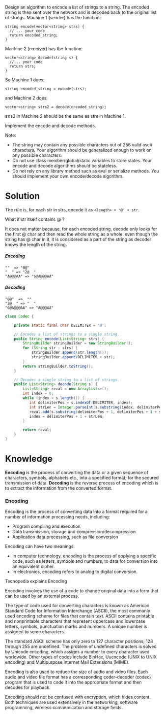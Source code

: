 Design an algorithm to encode a list of strings to a string. The encoded string is then sent over the network and is decoded back to the original list of strings. Machine 1 (sender) has the function:

```
string encode(vector<string> strs) {
  // ... your code
  return encoded_string;
}
```

Machine 2 (receiver) has the function:

```
vector<string> decode(string s) {
  //... your code
  return strs;
}
```

So Machine 1 does:

```
string encoded_string = encode(strs);
```

and Machine 2 does:

```
vector<string> strs2 = decode(encoded_string);
```

strs2 in Machine 2 should be the same as strs in Machine 1.

Implement the encode and decode methods.  

Note:
* The string may contain any possible characters out of 256 valid ascii characters. Your algorithm should be generalized enough to work on any possible characters.  
* Do not use class member/global/static variables to store states. Your encode and decode algorithms should be stateless.  
* Do not rely on any library method such as eval or serialize methods. You should implement your own encode/decode algorithm.  

# Solution

The rule is, for each str in strs, encode it as `<length> + '@' + str`.  

What if str itself contains @ ?  

It does not matter because, for each encoded string, decode only looks for the first @ char and then read the whole string as a whole: even though the string has @ char in it, it is considered as a part of the string as decoder knows the length of the string.


##### Encoding

```
""  => "0@"
"  " => "2@  "
"A@@@AA" => "6@A@@@AA"
```

##### Decoding

```
"0@"  =>  ""  
"2@  " => "  "
"6@A@@@AA" => "A@@@AA" 
```


```java
class Codec {

    private static final char DELIMITER = '@';

    // Encodes a list of strings to a single string.
    public String encode(List<String> strs) {
        StringBuilder stringBuilder = new StringBuilder();
        for (String str : strs) {
            stringBuilder.append(str.length());
            stringBuilder.append(DELIMITER + str);
        }
        return stringBuilder.toString();
    }

    // Decodes a single string to a list of strings.
    public List<String> decode(String s) {
        List<String> reval = new ArrayList<>();
        int index = 0;
        while (index < s.length()) {
           int delimiterPos = s.indexOf(DELIMITER, index);
           int strLen = Integer.parseInt(s.substring(index, delimiterPos));
           reval.add(s.substring(delimiterPos + 1, delimiterPos + 1 + strLen));
           index = delimiterPos + 1 + strLen;
        }

        return reval;
    }
}
```

# Knowledge

__Encoding__ is the process of converting the data or a given sequence of characters, symbols, alphabets etc., into a specified format, for the secured transmission of data. __Decoding__ is the reverse process of encoding which is to extract the information from the converted format.


### Encoding

Encoding is the process of converting data into a format required for a number of information processing needs, including:

* Program compiling and execution
* Data transmission, storage and compression/decompression
* Application data processing, such as file conversion

Encoding can have two meanings:

* In computer technology, encoding is the process of applying a specific code, such as letters, symbols and numbers, to data for conversion into an equivalent cipher.
* In electronics, encoding refers to analog to digital conversion.


Techopedia explains Encoding

Encoding involves the use of a code to change original data into a form that can be used by an external process. 

The type of code used for converting characters is known as American Standard Code for Information Interchange (ASCII), the most commonly used encoding scheme for files that contain text. ASCII contains printable and nonprintable characters that represent uppercase and lowercase letters, symbols, punctuation marks and numbers. A unique number is assigned to some characters. 

The standard ASCII scheme has only zero to 127 character positions; 128 through 255 are undefined. The problem of undefined characters is solved by Unicode encoding, which assigns a number to every character used worldwide. Other types of codes include BinHex, Uuencode (UNIX to UNIX encoding) and Multipurpose Internet Mail Extensions (MIME).

Encoding is also used to reduce the size of audio and video files. Each audio and video file format has a corresponding coder-decoder (codec) program that is used to code it into the appropriate format and then decodes for playback.

Encoding should not be confused with encryption, which hides content. Both techniques are used extensively in the networking, software programming, wireless communication and storage fields.
